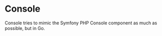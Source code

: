 Console
=======

Console tries to mimic the Symfony PHP Console component as much as possible,
but in Go.
